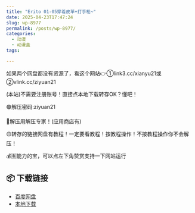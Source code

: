 ```yaml
---
title: "Erito 01-05穿着皮革+打手枪~"
date: 2025-04-23T17:47:24
slug: wp-8977
permalink: /posts/wp-8977/
categories:
  - 动漫
  - 动漫盖
tags:

---
```


如果两个网盘都没有资源了，看这个网站👉①link3.cc/xianyu21或②vlink.cc/ziyuan21

(本站)不需要注册账号！直接点本地下载转存OK？懂吧！

🟢解压密码:ziyuan21

🔵解压用解压专家！(应用商店有)

🟡转存的链接网盘有教程！一定要看教程！按教程操作！不按教程操作你不会解压！

💰🈶能力的宝，可以点左下角赞赏支持一下网站运行

## 📦 下载链接
- [百度网盘](https://blziyuan21.com/pay-download/8977?key=1e49665b3a&down_id=0)
- [本地下载](https://blziyuan21.com/pay-download/8977?key=1e49665b3a&down_id=1)

